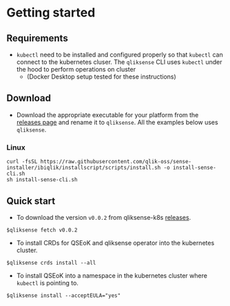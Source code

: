 # Getting started

## Requirements

- `kubectl` need to be installed and configured properly so that `kubectl` can connect to the kubernetes cluser. The `qliksense` CLI uses `kubectl` under the hood to perform operations on cluster
  - (Docker Desktop setup tested for these instructions)

## Download

- Download the appropriate executable for your platform from the [releases page](https://github.com/qlik-oss/sense-installer/releases) and rename it to `qliksense`. All the examples below uses `qliksense`.

### Linux

```console
curl -fsSL https://raw.githubusercontent.com/qlik-oss/sense-installer/ibiqlik/installscript/scripts/install.sh -o install-sense-cli.sh
sh install-sense-cli.sh
```

## Quick start

- To download the version `v0.0.2` from qliksense-k8s [releases](https://github.com/qlik-oss/qliksense-k8s/releases).

```shell
$qliksense fetch v0.0.2
```

- To install CRDs for QSEoK and qliksense operator into the kubernetes cluster.

```shell
$qliksense crds install --all
```

- To install QSEoK into a namespace in the kubernetes cluster where `kubectl` is pointing to.

```shell
$qliksense install --acceptEULA="yes"
```